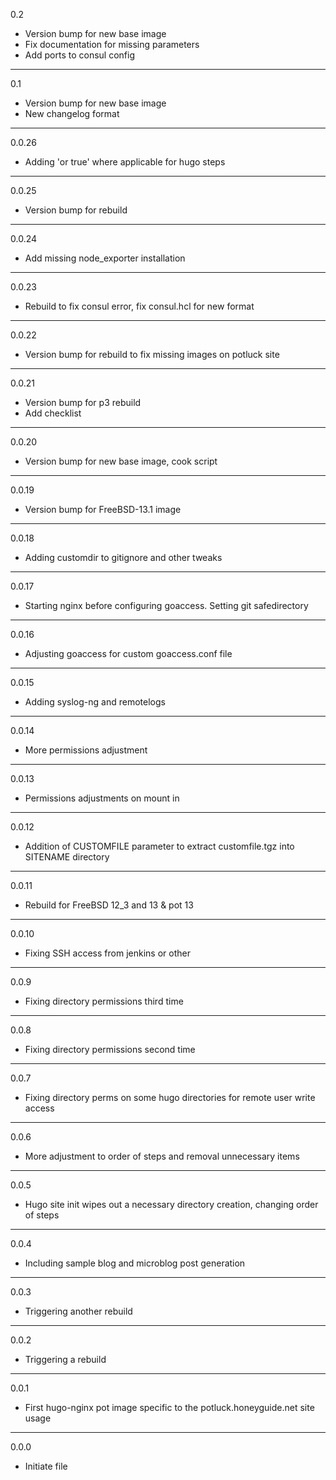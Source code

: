 0.2

* Version bump for new base image
* Fix documentation for missing parameters
* Add ports to consul config

---

0.1

* Version bump for new base image
* New changelog format

---

0.0.26

* Adding 'or true' where applicable for hugo steps

---

0.0.25

* Version bump for rebuild

---

0.0.24

* Add missing node_exporter installation

---

0.0.23

* Rebuild to fix consul error, fix consul.hcl for new format

---

0.0.22

* Version bump for rebuild to fix missing images on potluck site

---

0.0.21

* Version bump for p3 rebuild
* Add checklist

---

0.0.20

* Version bump for new base image, cook script

---

0.0.19

* Version bump for FreeBSD-13.1 image

---

0.0.18

* Adding customdir to gitignore and other tweaks

---

0.0.17

* Starting nginx before configuring goaccess. Setting git safedirectory

---

0.0.16

* Adjusting goaccess for custom goaccess.conf file

---

0.0.15

* Adding syslog-ng and remotelogs

---

0.0.14

* More permissions adjustment

---

0.0.13

* Permissions adjustments on mount in

---

0.0.12

* Addition of CUSTOMFILE parameter to extract customfile.tgz into SITENAME directory

---

0.0.11

* Rebuild for FreeBSD 12_3 and 13 & pot 13

---

0.0.10

* Fixing SSH access from jenkins or other

---

0.0.9

* Fixing directory permissions third time

---

0.0.8

* Fixing directory permissions second time

---

0.0.7

* Fixing directory perms on some hugo directories for remote user write access

---

0.0.6

* More adjustment to order of steps and removal unnecessary items

---

0.0.5

* Hugo site init wipes out a necessary directory creation, changing order of steps

---

0.0.4

* Including sample blog and microblog post generation

---

0.0.3

* Triggering another rebuild

---

0.0.2

* Triggering a rebuild

---

0.0.1

* First hugo-nginx pot image specific to the potluck.honeyguide.net site usage

---

0.0.0

* Initiate file

